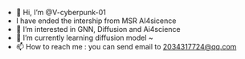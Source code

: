 - 👋 Hi, I’m @V-cyberpunk-01
- I have ended the intership from MSR AI4sicence
- 👀 I’m interested in GNN, Diffusion and Ai4science
- 🌱 I’m currently learning diffusion model ~
- 📫 How to reach me : you can send email to 2034317724@qq.com

<!---
V-cyberpunk-01/V-cyberpunk-01 is a ✨ special ✨ repository because its `README.md` (this file) appears on your GitHub profile.
You can click the Preview link to take a look at your changes.
--->
